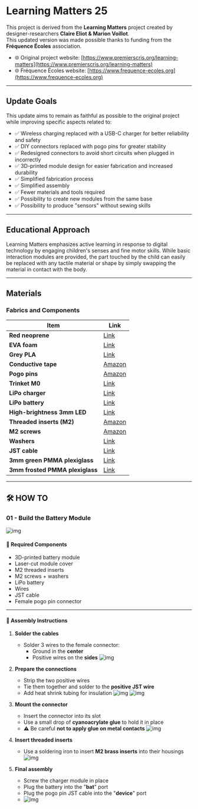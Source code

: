 # Learning Matters 25
This project is derived from the **Learning Matters** project created by designer-researchers **Claire Eliot & Marion Voillot**.  
This updated version was made possible thanks to funding from the **Fréquence Écoles** association.

- 🌐 Original project website: [https://www.premierscris.org/learning-matters](https://www.premierscris.org/learning-matters)  
- 🌐 Fréquence Écoles website: [https://www.frequence-ecoles.org](https://www.frequence-ecoles.org)

---

## Update Goals

This update aims to remain as faithful as possible to the original project while improving specific aspects related to:

- ✅ Wireless charging replaced with a USB-C charger for better reliability and safety  
- ✅ DIY connectors replaced with pogo pins for greater stability  
- ✅ Redesigned connectors to avoid short circuits when plugged in incorrectly  
- ✅ 3D-printed module design for easier fabrication and increased durability  
- ✅ Simplified fabrication process  
- ✅ Simplified assembly  
- ✅ Fewer materials and tools required  
- ✅ Possibility to create new modules from the same base  
- ✅ Possibility to produce "sensors" without sewing skills

---

## Educational Approach

Learning Matters emphasizes active learning in response to digital technology by engaging children's senses and fine motor skills.
While basic interaction modules are provided, the part touched by the child can easily be replaced with any tactile material or shape by simply swapping the material in contact with the body.

---

## Materials

### Fabrics and Components

| Item | Link |
|------|------|
| **Red neoprene**| [Link](https://etissus.com/fr/tissu-ouate-rembourrage-/11510-tissu-scuba-neoprene-rouge.html) |
| **EVA foam** | [Link](https://etissus.com/fr/mousse-caoutchouc-eva/2761-tissu-mousse-caoutchouc-bleu.html) |
| **Grey PLA** | [Link](https://www.3djake.fr/extrudr/pla-nx-2-gris) |
| **Conductive tape** | [Amazon](https://www.amazon.fr/dp/B0CQX3Y7LH) |
| **Pogo pins** | [Amazon](https://www.amazon.fr/dp/B09STS5YZX) |
| **Trinket M0** | [Link](https://www.gotronic.fr/art-module-trinket-m0-ada3500-27170.htm) |
| **LiPo charger** | [Link](https://www.gotronic.fr/art-chargeur-lipo-amigo-pro-pim612-38175.htm) |
| **LiPo battery** | [Link](https://www.gotronic.fr/art-accu-lipo-3-7-vcc-400-mah-pr502535-5812.htm) |
| **High-brightness 3mm LED** | [Link](https://www.gotronic.fr/art-led-3-mm-l3fwc1-35813.htm) |
| **Threaded inserts (M2)** | [Amazon](https://www.amazon.fr/dp/B088QJG676) |
| **M2 screws** | [Amazon](https://www.amazon.fr/gp/product/B01B1OD9UQ) |
| **Washers** | [Link](https://www.gotronic.fr/art-10-rondelles-plates-2mm-6561.htm) |
| **JST cable** | [Link](https://www.gotronic.fr/art-cordon-jst-ph-femelle-2-cts-jst2100-22583.htm) |
| **3mm green PMMA plexiglass** | [Link](https://plexiglasssurmesure.fr/produit/plaque-plexiglass-vert-opale-3mm/) |
| **3mm frosted PMMA plexiglass** | [Link](https://plexiglasssurmesure.fr/produit/plaque-plexiglass-givre-blanc-opale-3mm/) |

---

## 🛠️ HOW TO

### 01 - Build the Battery Module

![img](/doc_img/imgtuto01.jpg "img01")
#### 🧰 Required Components

- 3D-printed battery module  
- Laser-cut module cover  
- M2 threaded inserts  
- M2 screws + washers  
- LiPo battery  
- Wires  
- JST cable  
- Female pogo pin connector

---

#### 🔧 Assembly Instructions

1. **Solder the cables**  
   - Solder 3 wires to the female connector:  
     - Ground in the **center**  
     - Positive wires on the **sides**
![img](/doc_img/imgtuto02.jpg "img02")

2. **Prepare the connections**  
   - Strip the two positive wires  
   - Tie them together and solder to the **positive JST wire**  
   - Add heat shrink tubing for insulation
![img](/doc_img/imgtuto03.jpg "img03")
![img](/doc_img/imgtuto04.jpg "img04")

3. **Mount the connector**  
   - Insert the connector into its slot  
   - Use a small drop of **cyanoacrylate glue** to hold it in place  
   - ⚠️ Be careful **not to apply glue on metal contacts**
![img](/doc_img/imgtuto05.jpg "img05")

4. **Insert threaded inserts**  
   - Use a soldering iron to insert **M2 brass inserts** into their housings
![img](/doc_img/imgtuto06.jpg "img06")

5. **Final assembly**  
   - Screw the charger module in place  
   - Plug the battery into the "**bat**" port  
   - Plug the pogo pin JST cable into the "**device**" port
   - ![img](/doc_img/imgtuto07.jpg "img07")

